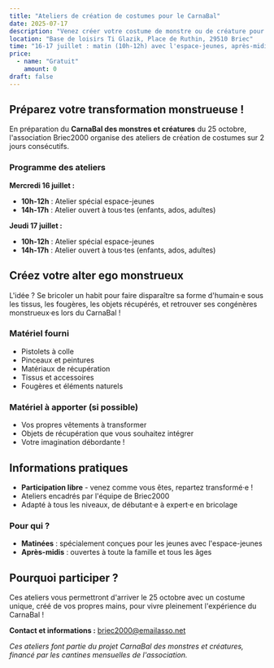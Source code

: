 ```yaml
---
title: "Ateliers de création de costumes pour le CarnaBal"
date: 2025-07-17
description: "Venez créer votre costume de monstre ou de créature pour le CarnaBal d'octobre ! Ateliers ouverts à tous les âges sur 2 jours à Ti Glazik."
location: "Base de loisirs Ti Glazik, Place de Ruthin, 29510 Briec"
time: "16-17 juillet : matin (10h-12h) avec l'espace-jeunes, après-midi (14h-17h) ouvert à tous·tes"
price:
  - name: "Gratuit"
    amount: 0
draft: false
---
```


## Préparez votre transformation monstrueuse !

En préparation du **CarnaBal des monstres et créatures** du 25 octobre, l'association Briec2000 organise des ateliers de création de costumes sur 2 jours consécutifs.

### Programme des ateliers

**Mercredi 16 juillet :**
- **10h-12h** : Atelier spécial espace-jeunes
- **14h-17h** : Atelier ouvert à tous·tes (enfants, ados, adultes)

**Jeudi 17 juillet :**
- **10h-12h** : Atelier spécial espace-jeunes  
- **14h-17h** : Atelier ouvert à tous·tes (enfants, ados, adultes)

## Créez votre alter ego monstrueux

L'idée ? Se bricoler un habit pour faire disparaître sa forme d'humain·e sous les tissus, les fougères, les objets récupérés, et retrouver ses congénères monstrueux·es lors du CarnaBal !

### Matériel fourni

- Pistolets à colle
- Pinceaux et peintures
- Matériaux de récupération
- Tissus et accessoires
- Fougères et éléments naturels

### Matériel à apporter (si possible)

- Vos propres vêtements à transformer
- Objets de récupération que vous souhaitez intégrer
- Votre imagination débordante !

## Informations pratiques

- **Participation libre** - venez comme vous êtes, repartez transformé·e !
- Ateliers encadrés par l'équipe de Briec2000
- Adapté à tous les niveaux, de débutant·e à expert·e en bricolage

### Pour qui ?

- **Matinées** : spécialement conçues pour les jeunes avec l'espace-jeunes
- **Après-midis** : ouvertes à toute la famille et tous les âges

## Pourquoi participer ?

Ces ateliers vous permettront d'arriver le 25 octobre avec un costume unique, créé de vos propres mains, pour vivre pleinement l'expérience du CarnaBal !

**Contact et informations :** <span class="email-copy">briec2000@emailasso.net</span>

*Ces ateliers font partie du projet CarnaBal des monstres et créatures, financé par les cantines mensuelles de l'association.*